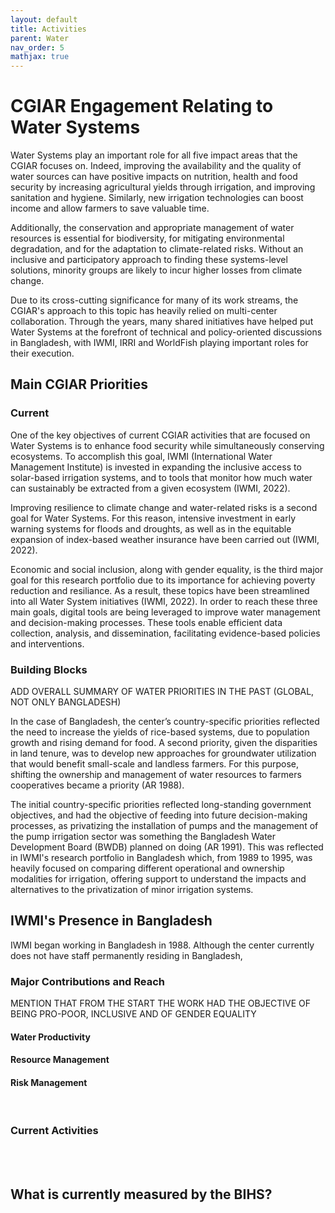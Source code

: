 ```yaml
---
layout: default
title: Activities
parent: Water
nav_order: 5
mathjax: true
---
```


# CGIAR Engagement Relating to Water Systems
Water Systems play an important role for all five impact areas that the CGIAR focuses on. Indeed, improving the availability and the quality of water sources can have positive impacts on nutrition, health and food security by increasing agricultural yields through irrigation, and improving sanitation and hygiene. Similarly, new irrigation technologies can boost income and allow farmers to save valuable time. 

Additionally, the conservation and appropriate management of water resources is essential for biodiversity, for mitigating environmental degradation, and for the adaptation to climate-related risks. Without an inclusive and participatory approach to finding these systems-level solutions, minority groups are likely to incur higher losses from climate change.

Due to its cross-cutting significance for many of its work streams, the CGIAR's approach to this topic has heavily relied on multi-center collaboration. Through the years, many shared initiatives have helped put Water Systems at the forefront of technical and policy-oriented discussions in Bangladesh, with IWMI, IRRI and WorldFish playing important roles for their execution.

## Main CGIAR Priorities
### Current
One of the key objectives of current CGIAR activities that are focused on Water Systems is to enhance food security while simultaneously conserving ecosystems. To accomplish this goal, IWMI (International Water Management Institute) is invested in expanding the inclusive access to solar-based irrigation systems, and to tools that monitor how much water can sustainably be extracted from a given ecosystem (IWMI, 2022).

Improving resilience to climate change and water-related risks is a second goal for Water Systems. For this reason, intensive investment in early warning systems for floods and droughts, as well as in the equitable expansion of index-based weather insurance have been carried out (IWMI, 2022).

Economic and social inclusion, along with gender equality, is the third major goal for this research portfolio due to its importance for achieving poverty reduction and resiliance. As a result, these topics have been streamlined into all Water System initiatives (IWMI, 2022). In order to reach these three main goals, digital tools are being leveraged to improve water management and decision-making processes. These tools enable efficient data collection, analysis, and dissemination, facilitating evidence-based policies and interventions.


### Building Blocks

ADD OVERALL SUMMARY OF WATER PRIORITIES IN THE PAST (GLOBAL, NOT ONLY BANGLADESH)


In the case of Bangladesh, the center’s country-specific priorities reflected the need to increase the yields of rice-based systems, due to population growth and rising demand for food. 
A second priority, given the disparities in land tenure, was to develop new approaches for groundwater utilization that would benefit small-scale and landless farmers. For this purpose, shifting the ownership and management of water resources to farmers cooperatives became a priority (AR 1988).

The initial country-specific priorities reflected long-standing government objectives, and had the objective of feeding into future decision-making processes, as privatizing the installation of pumps and the management of the pump irrigation sector was something the Bangladesh Water Development Board (BWDB) planned on doing (AR 1991). This was reflected in IWMI's research portfolio in Bangladesh which, from 1989 to 1995, was heavily focused on comparing different operational and ownership modalities for irrigation, offering support to understand the impacts and alternatives to the privatization of minor irrigation systems.


## IWMI's Presence in Bangladesh

IWMI began working in Bangladesh in 1988. Although the center currently does not have staff permanently residing in Bangladesh, 

### Major Contributions and Reach
MENTION THAT FROM THE START THE WORK HAD THE OBJECTIVE OF BEING PRO-POOR, INCLUSIVE AND OF GENDER EQUALITY

#### <b>Water Productivity</b>


#### <b>Resource Management</b>


#### <b>Risk Management</b>


<br>



### Current Activities


<br>
<br>



## What is currently measured by the BIHS?
